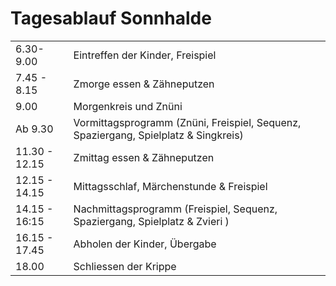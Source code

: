 # Tagesablauf Sonnhalde


| | |
|------------|-----------|
| 6.30-9.00	  	|    Eintreffen der Kinder, Freispiel |
| 7.45 -  8.15	 	|    Zmorge essen & Zähneputzen |
| 9.00 | Morgenkreis und Znüni |
| Ab 9.30 | Vormittagsprogramm (Znüni, Freispiel, Sequenz, Spaziergang, Spielplatz & Singkreis)|
|11.30 - 12.15 |	 	    Zmittag essen & Zähneputzen|
|12.15 - 14.15	| 	 	 Mittagsschlaf, Märchenstunde & Freispiel |
| 14.15 - 16:15 |  Nachmittagsprogramm (Freispiel, Sequenz, Spaziergang, Spielplatz & Zvieri )|
|16.15 - 17.45 |	 	     Abholen der Kinder, Übergabe|
| 18.00	 	  |   Schliessen der Krippe|
